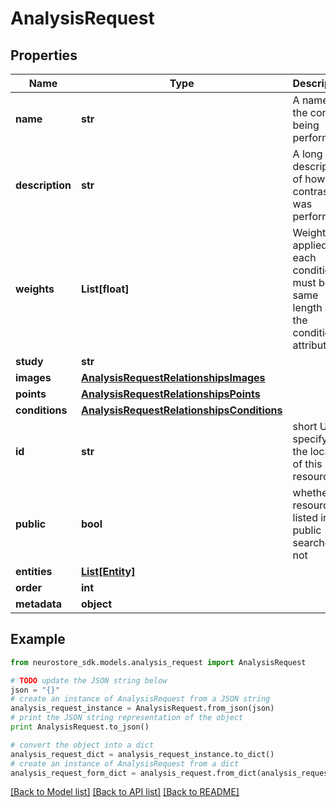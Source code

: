 # AnalysisRequest


## Properties
Name | Type | Description | Notes
------------ | ------------- | ------------- | -------------
**name** | **str** | A name of the contrast being performed. | [optional] 
**description** | **str** | A long form description of how the contrast was performed | [optional] 
**weights** | **List[float]** | Weight applied to each condition, must be the same length as the conditions attribute. | [optional] 
**study** | **str** |  | [optional] 
**images** | [**AnalysisRequestRelationshipsImages**](AnalysisRequestRelationshipsImages.md) |  | [optional] 
**points** | [**AnalysisRequestRelationshipsPoints**](AnalysisRequestRelationshipsPoints.md) |  | [optional] 
**conditions** | [**AnalysisRequestRelationshipsConditions**](AnalysisRequestRelationshipsConditions.md) |  | [optional] 
**id** | **str** | short UUID specifying the location of this resource | [optional] 
**public** | **bool** | whether the resource is listed in public searches or not | [optional] [default to True]
**entities** | [**List[Entity]**](Entity.md) |  | [optional] 
**order** | **int** |  | [optional] 
**metadata** | **object** |  | [optional] 

## Example

```python
from neurostore_sdk.models.analysis_request import AnalysisRequest

# TODO update the JSON string below
json = "{}"
# create an instance of AnalysisRequest from a JSON string
analysis_request_instance = AnalysisRequest.from_json(json)
# print the JSON string representation of the object
print AnalysisRequest.to_json()

# convert the object into a dict
analysis_request_dict = analysis_request_instance.to_dict()
# create an instance of AnalysisRequest from a dict
analysis_request_form_dict = analysis_request.from_dict(analysis_request_dict)
```
[[Back to Model list]](../README.md#documentation-for-models) [[Back to API list]](../README.md#documentation-for-api-endpoints) [[Back to README]](../README.md)


